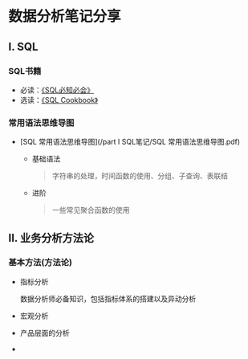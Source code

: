 #  数据分析笔记分享

## I. SQL
### SQL书籍

- 必读：[《SQL必知必会》](https://github.com/SIHENG98/DA-NOTE/blob/main/part%20I%20SQL%E7%AC%94%E8%AE%B0/SQL%E5%BF%85%E7%9F%A5%E5%BF%85%E4%BC%9A-%E4%B8%AD%E6%96%87-%E7%AC%AC4%E7%89%88.pdf)
- 选读：[《SQL Cookbook》](https://github.com/SIHENG98/DA-NOTE/blob/main/part%20I%20SQL%E7%AC%94%E8%AE%B0/SQL%20Cookbook(%E4%B8%AD%E6%96%87%E7%89%88).pdf)
### 常用语法思维导图

- [SQL 常用语法思维导图](/part I SQL笔记/SQL 常用语法思维导图.pdf)

  - 基础语法

    > 字符串的处理，时间函数的使用、分组、子查询、表联结

  - 进阶

    > 一些常见聚合函数的使用

  

## II. 业务分析方法论

### 基本方法(方法论)

- 指标分析

  数据分析师必备知识，包括指标体系的搭建以及异动分析

- 宏观分析

- 产品层面的分析

- 
